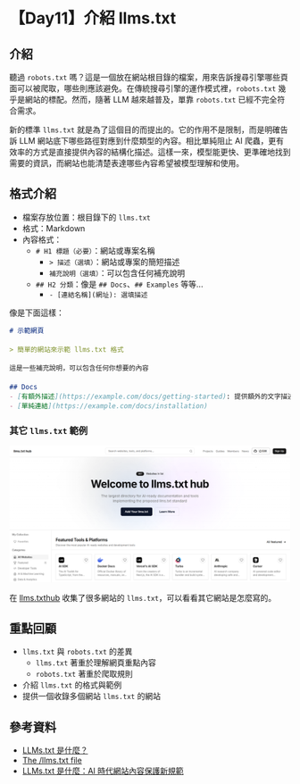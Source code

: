 # 【Day11】介紹 llms.txt

## 介紹

聽過 `robots.txt` 嗎？這是一個放在網站根目錄的檔案，用來告訴搜尋引擎哪些頁面可以被爬取，哪些則應該避免。在傳統搜尋引擎的運作模式裡，`robots.txt` 幾乎是網站的標配。然而，隨著 LLM 越來越普及，單靠 `robots.txt` 已經不完全符合需求。

新的標準 `llms.txt` 就是為了這個目的而提出的。它的作用不是限制，而是明確告訴 LLM 網站底下哪些路徑對應到什麼類型的內容。相比單純阻止 AI 爬蟲，更有效率的方式是直接提供內容的結構化描述。這樣一來，模型能更快、更準確地找到需要的資訊，而網站也能清楚表達哪些內容希望被模型理解和使用。

## 格式介紹

- 檔案存放位置：根目錄下的 `llms.txt`
- 格式：Markdown
- 內容格式：
  - `# H1 標題（必要）`：網站或專案名稱
    - `> 描述（選填）`：網站或專案的簡短描述
    - `補充說明（選填）`：可以包含任何補充說明
  - `## H2 分類`：像是 `## Docs`、`## Examples` 等等...
    - `- [連結名稱](網址): 選填描述`

像是下面這樣：

```markdown
# 示範網頁

> 簡單的網站來示範 llms.txt 格式

這是一些補充說明，可以包含任何你想要的內容

## Docs
- [有額外描述](https://example.com/docs/getting-started): 提供額外的文字描述
- [單純連結](https://example.com/docs/installation)
```

### 其它 `llms.txt` 範例

![20250908215800](https://raw.githubusercontent.com/hsiangjenli/pic-bed/main/images/20250908215800.png)

在 [llms.txthub](https://llmstxthub.com/) 收集了很多網站的 `llms.txt`，可以看看其它網站是怎麼寫的。

## 重點回顧

- `llms.txt` 與 `robots.txt` 的差異
  - `llms.txt` 著重於理解網頁重點內容
  - `robots.txt` 著重於爬取規則
- 介紹 `llms.txt` 的格式與範例
- 提供一個收錄多個網站 `llms.txt` 的網站


## 參考資料

- [LLMs.txt 是什麼？](https://pagerank.ing/what-is-llms-txt/)
- [The /llms.txt file](https://llmstxt.org/)
- [LLMs.txt 是什麼：AI 時代網站內容保護新規範](https://www.sonar-inc.com/what-is-llms-txt/)